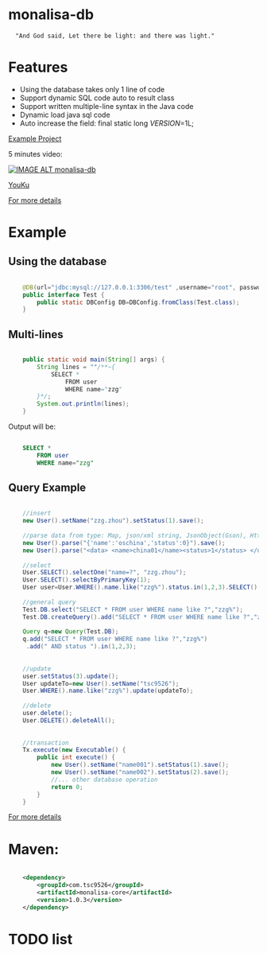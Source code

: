 # monalisa-db

      "And God said, Let there be light: and there was light."
      
# Features

* Using the database takes only 1 line of code
* Support dynamic SQL code auto to result class
* Support written multiple-line syntax in the Java code
* Dynamic load java sql code
* Auto increase the field: final static long $VERSION$=1L;

[Example Project](https://github.com/11039850/monalisa-example)

5 minutes video:

[![IMAGE ALT monalisa-db](http://img.youtube.com/vi/3qpr0J7D7cQ/0.jpg)](http://www.youtube.com/watch?v=3qpr0J7D7cQ)

[YouKu](http://v.youku.com/v_show/id_XMTU0ODk1MzA2MA==.html) 

[For more details](https://github.com/11039850/monalisa-db/wiki)

# Example

## Using the database
```java  
	
	@DB(url="jdbc:mysql://127.0.0.1:3306/test" ,username="root", password="root")
    public interface Test {
    	public static DBConfig DB=DBConfig.fromClass(Test.class); 
    }
```

## Multi-lines
```java

	public static void main(String[] args) {
		String lines = ""/**~{
			SELECT * 
				FROM user
				WHERE name="zzg"
		}*/;
		System.out.println(lines);
	}
```

Output will be:

```sql

	SELECT * 
		FROM user
		WHERE name="zzg"
```

## Query Example
```java
     
	//insert
	new User().setName("zzg.zhou").setStatus(1).save();
	
	//parse data from type: Map, json/xml string, JsonObject(Gson), HttpServletRequest, JavaBean
	new User().parse("{'name':'oschina','status':0}").save();
	new User().parse("<data> <name>china01</name><status>1</status> </data>").save();
	
	//select
	User.SELECT().selectOne("name=?", "zzg.zhou");
	User.SELECT().selectByPrimaryKey(1);
	User user=User.WHERE().name.like("zzg%").status.in(1,2,3).SELECT().selectOne(); //selectPage ...
	 
	//general query
	Test.DB.select("SELECT * FROM user WHERE name like ?","zzg%");
	Test.DB.createQuery().add("SELECT * FROM user WHERE name like ?","zzg%").getList(User.class);
	
	Query q=new Query(Test.DB);
	q.add("SELECT * FROM user WHERE name like ?","zzg%")
	 .add(" AND status ").in(1,2,3);
	
	
	//update
	user.setStatus(3).update();
	User updateTo=new User().setName("tsc9526");
	User.WHERE().name.like("zzg%").update(updateTo);
	
	//delete
	user.delete();
	User.DELETE().deleteAll();
	
	
	//transaction
	Tx.execute(new Executable() {
		public int execute() {
			new User().setName("name001").setStatus(1).save();
			new User().setName("name002").setStatus(2).save();
			//... other database operation
			return 0;
		}
	}
```

[For more details](https://github.com/11039850/monalisa-db/wiki)

# Maven: 
```xml
	
	<dependency>
		<groupId>com.tsc9526</groupId>
		<artifactId>monalisa-core</artifactId>
		<version>1.0.3</version>
	</dependency>
``` 

    
# TODO list

